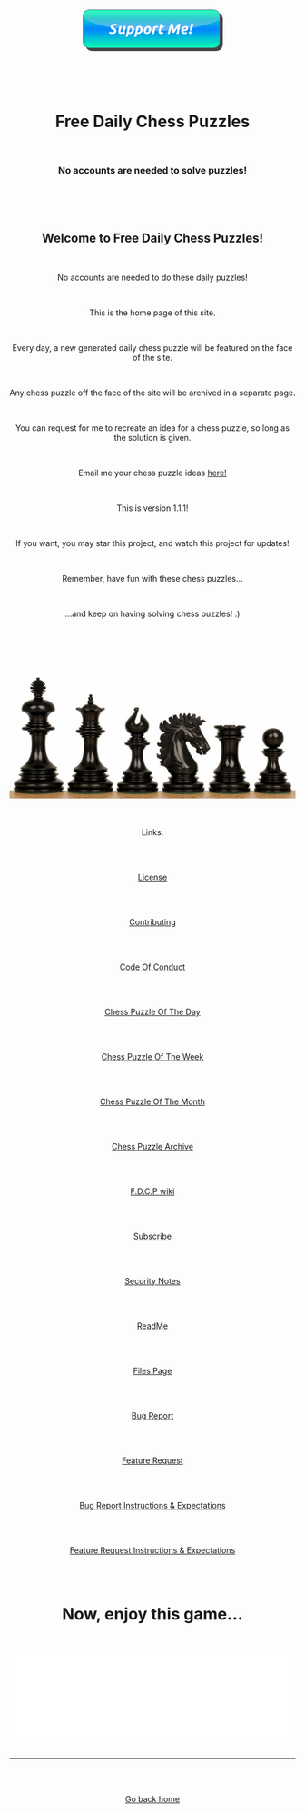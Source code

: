 <div align="center">

  <script src="https://apps.elfsight.com/p/platform.js" defer></script>
<div class="elfsight-app-8a4c082d-2c9a-494a-9214-df25e9c68762"></div>
  
  <br>
  
  <br>
  
  <script src="https://apps.elfsight.com/p/platform.js" defer></script>
<div class="elfsight-app-0f200ded-9114-4658-94d2-822e62b8581b"></div>

  <br>
  
  <br>
  
  <script src="https://apps.elfsight.com/p/platform.js" defer></script>
<div class="elfsight-app-4952d659-4ad8-4807-aab6-635b0a368630"></div>
  
  <a href="https://www.buymeacoffee.com/EggOfGlory999" target="_blank"><img src="button_support-me.png" /></a>
  
<br>
  
<br>
  
<br>

<h1>Free Daily Chess Puzzles</h1>
  
  
  <br>
  
  
  
  <h3>No accounts are needed to solve puzzles!</h3>
  
  <br>
  
  <br>
  
  <br>
  
  <h2>Welcome to Free Daily Chess Puzzles!</h2>
  
  <br>

No accounts are needed to do these daily puzzles!
  
  <br>

This is the home page of this site.
  
  <br>

Every day, a new generated daily chess puzzle will be featured on the face of the site.
  
  <br>

Any chess puzzle off the face of the site will be archived in a separate page.
  
  <br>

You can request for me to recreate an idea for a chess puzzle, so long as the solution is given. 
  
  <br>

  Email me your chess puzzle ideas <a href="mailto:jackson.newman999@gmail.com.">here!</a>
  
  <br>

This is version 1.1.1!
  
  <br>

If you want, you may star this project, and watch this project for updates!
  
  <br>

Remember, have fun with these chess puzzles...
  
  <br>

...and keep on having solving chess puzzles! :)
  
  <br>
  
  <br>
  
  <br>
  
  <img src="wellington_chess_pieces_ebony_1100__73719.1548789893.jpg" alt="Chess-Related Picture">
  
  <br>
  
  <br>
  
  <br>

Links:
  
  <br>
  
  <br>
  
  <a href="https://EggOfGlory999.github.io/Free-Daily-Chess-Puzzles/LICENSE" target="_blank">License</a>
  
  <br>
  
  <br>
  
  <a href="https://eggofglory999.github.io/Free-Daily-Chess-Puzzles/CONTRIBUTING.md" target="_blank">Contributing</a>
  
  <br>
  
  <br>
  
  <a href="https://eggofglory999.github.io/Free-Daily-Chess-Puzzles/CODE_OF_CONDUCT.md" target="_blank">Code Of Conduct</a>
  
  <br>
  
  <br>

<a href="https://EggOfGlory999.github.io/Free-Daily-Chess-Puzzles/daily_puzzle.html">Chess Puzzle Of The Day</a>
  
  <br>
  
  <br>
  
<a href="https://eggofglory999.github.io/Free-Daily-Chess-Puzzles/weekly_puzzle.html">Chess Puzzle Of The Week</a>
  
  <br>
  
  <br>
  
<a href="https://eggofglory999.github.io/Free-Daily-Chess-Puzzles/monthly_puzzle.html">Chess Puzzle Of The Month</a>
  
  <br>
  
  <br>

<a href="https://eggofglory999.github.io/Free-Daily-Chess-Puzzles/puzzle_archive.html">Chess Puzzle Archive</a>
  
  <br>
  
  <br>

<a href="https://github.com/EggOfGlory999/Free-Daily-Chess-Puzzles.wiki.git" target="_blank">F.D.C.P wiki</a>
  
  <br>
  
  <br>

<a href="https://www.youtube.com/c/eggofglory999" target="_blank">Subscribe</a> 
  
  <br>
  
  <br>

<a href="https://EggOfGlory999.github.io/Free-Daily-Chess-Puzzles/SECURITY.md" target="_blank">Security Notes</a>
  
  <br>
  
  <br>

<a href="https://EggOfGlory999.github.io/Free-Daily-Chess-Puzzles/README.md" target="_blank">ReadMe</a> 
  
  <br>
  
  <br>

<a href="https://www.github.com/EggOfGlory999/Free-Daily-Chess-Puzzles" target="_blank">Files Page</a>
  
  <br>
  
  <br>

<a href="https://www.github.com/EggOfGlory999/Free-Daily-Chess-Puzzles/Issues" target="_blank">Bug Report</a> 
  
  <br>
  
  <br>

<a href="https://www.github.com/EggOfGlory999/Free-Daily-Chess-Puzzles/Issues" target="_blank">Feature Request</a>
  
  <br>
  
  <br>

<a href="https://github.com/EggOfGlory999/Free-Daily-Chess-Puzzles/blob/main/.github/ISSUE_TEMPLATE/bug_report.md" target="_blank">Bug Report Instructions & Expectations</a>
  
  <br>
  
  <br>

<a href="https://github.com/EggOfGlory999/Free-Daily-Chess-Puzzles/blob/main/.github/ISSUE_TEMPLATE/feature_request.md" target="_blank">Feature Request Instructions & Expectations</a>
  
  <br>
  
  <br>
  
<footer>
  
  <h1>Now, enjoy this game...</h1>
  
  <br>
  
  <br>
  
  <iframe id="8918333" allowtransparency="true" frameborder="0" style="width:100%;border:none;" src="//www.chess.com/emboard?id=8918333"></iframe><script>window.addEventListener("message",e=>{e['data']&&"8918333"===e['data']['id']&&document.getElementById(`${e['data']['id']}`)&&(document.getElementById(`${e['data']['id']}`).style.height=`${e['data']['frameHeight']+30}px`)});</script>
  
  
  <br>
  
  <br>
  
  <hr>
  
  <br>
  
  <br>
  
  <a href="https://eggofglory999.github.io">Go back home</a>
  
  </footer>  

  </div>
